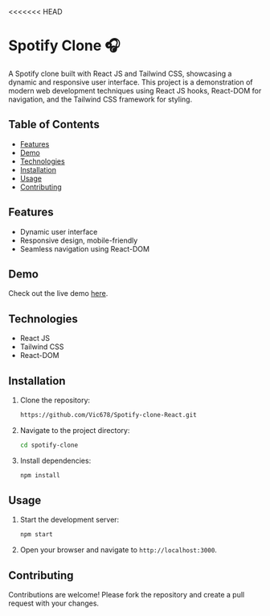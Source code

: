 <<<<<<< HEAD
# Spotify Clone 🎧

A Spotify clone built with React JS and Tailwind CSS, showcasing a dynamic and responsive user interface. This project is a demonstration of modern web development techniques using React JS hooks, React-DOM for navigation, and the Tailwind CSS framework for styling.

## Table of Contents

- [Features](#features)
- [Demo](#demo)
- [Technologies](#technologies)
- [Installation](#installation)
- [Usage](#usage)
- [Contributing](#contributing)

## Features

- Dynamic user interface
- Responsive design, mobile-friendly
- Seamless navigation using React-DOM

## Demo

Check out the live demo [here](https://spotify-vic.netlify.app/).

## Technologies

- React JS
- Tailwind CSS
- React-DOM

## Installation

1. Clone the repository:
    ```sh
    https://github.com/Vic678/Spotify-clone-React.git

    ```
2. Navigate to the project directory:
    ```sh
    cd spotify-clone
    ```
3. Install dependencies:
    ```sh
    npm install
    ```

## Usage

1. Start the development server:
    ```sh
    npm start
    ```
2. Open your browser and navigate to `http://localhost:3000`.

## Contributing

Contributions are welcome! Please fork the repository and create a pull request with your changes.

